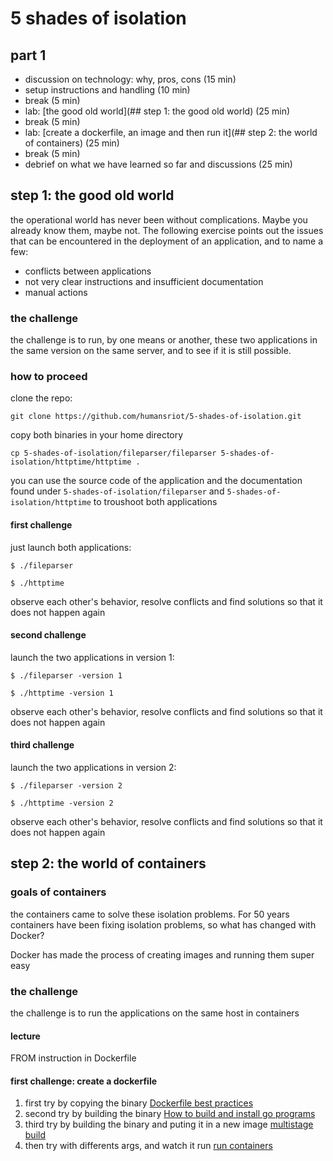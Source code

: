# 5 shades of isolation

## part 1

- discussion on technology: why, pros, cons (15 min)
- setup instructions and handling (10 min)
- break (5 min)
- lab: [the good old world](## step 1: the good old world) (25 min)
- break (5 min)
- lab: [create a dockerfile, an image and then run it](## step 2: the world of containers) (25 min)
- break (5 min)
- debrief on what we have learned so far and discussions (25 min)

## step 1: the good old world

the operational world has never been without complications. Maybe you already know them, maybe not. The following exercise points out the issues that can be encountered in the deployment of an application, and to name a few:

- conflicts between applications
- not very clear instructions and insufficient documentation
- manual actions

### the challenge

the challenge is to run, by one means or another, these two applications in the same version on the same server, and to see if it is still possible.

### how to proceed

clone the repo:

`git clone https://github.com/humansriot/5-shades-of-isolation.git`

copy both binaries in your home directory

`cp 5-shades-of-isolation/fileparser/fileparser 5-shades-of-isolation/httptime/httptime .`

you can use the source code of the application and the documentation found under `5-shades-of-isolation/fileparser` and `5-shades-of-isolation/httptime` to troushoot both applications

#### first challenge

just launch both applications:

`$ ./fileparser`

`$ ./httptime`

observe each other's behavior, resolve conflicts and find solutions so that it does not happen again

#### second challenge

launch the two applications in version 1:

`$ ./fileparser -version 1`

`$ ./httptime -version 1`

observe each other's behavior, resolve conflicts and find solutions so that it does not happen again

#### third challenge

launch the two applications in version 2:

`$ ./fileparser -version 2`

`$ ./httptime -version 2`

observe each other's behavior, resolve conflicts and find solutions so that it does not happen again

## step 2: the world of containers

### goals of containers

the containers came to solve these isolation problems. For 50 years containers have been fixing isolation problems, so what has changed with Docker?

Docker has made the process of creating images and running them super easy

### the challenge

the challenge is to run the applications on the same host in containers

#### lecture

FROM instruction in Dockerfile

#### first challenge: create a dockerfile

1. first try by copying the binary [Dockerfile best practices](https://docs.docker.com/develop/develop-images/dockerfile_best-practices/)
1. second try by building the binary [How to build and install go programs](https://www.digitalocean.com/community/tutorials/how-to-build-and-install-go-programs)
1. third try by building the binary and puting it in a new image [multistage build](https://docs.docker.com/develop/develop-images/multistage-build/)
1. then try with differents args, and watch it run [run containers](https://docs.docker.com/get-started/nodejs/run-containers/)
